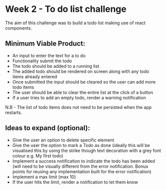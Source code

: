 # Week 2 - To do list challenge

The aim of this challenge was to build a todo list making use of react components.

## Minimum Viable Product:
- An input to enter the text for a to do
- Functionality submit the todo
- The todo should be added to a running list
- The added todo should be rendered on screen along with any todo items already entered
- Once submitted the input should be cleared so the user can add more todo items
- The user should be able to clear the entire list at the click of a button
- If a user tries to add an empty todo, render a warning notification

N.B - The list of todo items does not need to be persisted when the app restarts.

## Ideas to expand (optional):
- Give the user an option to delete specific element
- Give the user the option to mark a Todo as done (ideally this will be visualised this by using the strike though text decoration with a grey font colour e.g. My first todo)
- Implement a success notification to indicate the todo has been added (will need to be visually different from the error notification.  Bonus points for reusing any implementation built for the error notification)
- Implement a max limit (max 10)
- If the user hits the limit, render a notification to let them know
